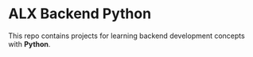 # ALX Backend Python



This repo contains projects for learning backend development concepts with __Python__.
